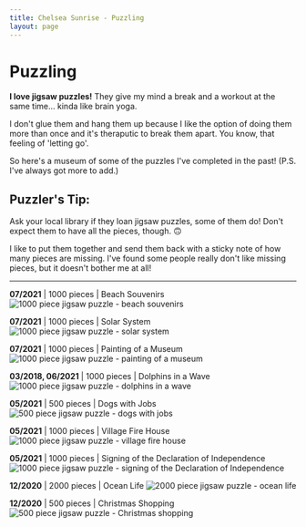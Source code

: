 ```yaml
---
title: Chelsea Sunrise - Puzzling
layout: page
---
```


# Puzzling

**I love jigsaw puzzles!** They give my mind a break and a workout at the same time... kinda like brain yoga.

I don't glue them and hang them up because I like the option of doing them more than once and it's theraputic to break them apart. You know, that feeling of 'letting go'. 

So here's a museum of some of the puzzles I've completed in the past! (P.S. I've always got more to add.)

## Puzzler's Tip:
Ask your local library if they loan jigsaw puzzles, some of them do! Don't expect them to have all the pieces, though. 🙃 

I like to put them together and send them back with a sticky note of how many pieces are missing. I've found some people really don't like missing pieces, but it doesn't bother me at all! 

---

**07/2021** | 1000 pieces | Beach Souvenirs
![1000 piece jigsaw puzzle - beach souvenirs](../images/puzzles/beach-souvenirs-1000.png)

**07/2021** | 1000 pieces | Solar System
![1000 piece jigsaw puzzle - solar system](../images/puzzles/solar-system-1000.png)

**07/2021** | 1000 pieces | Painting of a Museum
![1000 piece jigsaw puzzle - painting of a museum](../images/puzzles/museum-1000.png)

**03/2018, 06/2021** | 1000 pieces | Dolphins in a Wave
![1000 piece jigsaw puzzle - dolphins in a wave](../images/puzzles/dolphins-wave-1000.png)

**05/2021** | 500 pieces | Dogs with Jobs
![500 piece jigsaw puzzle - dogs with jobs](../images/puzzles/dogs-with-jobs-500.png)

**05/2021** | 1000 pieces | Village Fire House
![1000 piece jigsaw puzzle - village fire house](../images/puzzles/fire-house-1000.png)

**05/2021** | 1000 pieces | Signing of the Declaration of Independence
![1000 piece jigsaw puzzle - signing of the Declaration of Independence](../images/puzzles/declaration-1000.png)

**12/2020** | 2000 pieces | Ocean Life
![2000 piece jigsaw puzzle - ocean life](../images/puzzles/ocean-life-2000.png)

**12/2020** | 500 pieces | Christmas Shopping
![500 piece jigsaw puzzle - Christmas shopping](../images/puzzles/christmas-shopping-500.png)
